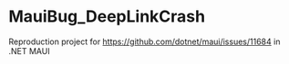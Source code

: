 # MauiBug_DeepLinkCrash

Reproduction project for https://github.com/dotnet/maui/issues/11684 in .NET MAUI
